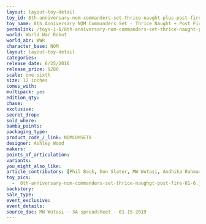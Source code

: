 ```yaml
---
layout: layout-toy-detail 
toy_id: 8th-anniversary-nom-commanders-set-thrice-naught-plus-post-fire
toy_name: 8th Anniversary NOM Commanders Set - Thrice Naught + Post Fire
permalink: /toys-1-6/8th-anniversary-nom-commanders-set-thrice-naught-plus-post-fire.html
world: World War Robot
world_abr: WWR
character_base: NOM
layout: layout-toy-detail
categories: 
release_date: 6/25/2016
release_price: $280 
scale: one sixth
size: 12 inches
comes_with: 
multipack: yes
edition_qty: 
chase: 
exclusive: 
secret_drop: 
sold_where: 
bamba_points: 
packaging_type: 
product_code_/_link: NOMCOMSET8
designer: Ashley Wood
makers: 
points_of_articulation: 
variants: 
you_might_also_like: 
article_contributors: [Phil Back, Don Slater, MW Wutasi, Andhika Rahmaditya]
toy_pics: 
  -  8th-anniversary-nom-commanders-set-thrice-naughgt-post-fire-01-6.jpg
backstory: 
sale_type: 
event_exclusive: 
event_details: 
source_doc: MW Wutasi - 3A spreadsheet - 01-15-2019
---
```

